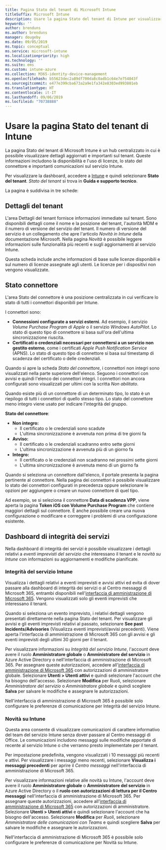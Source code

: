 ```yaml
---
title: Pagina Stato del tenant di Microsoft Intune
titleSuffix: Microsoft Intune
description: Usare la pagina Stato del tenant di Intune per visualizzare dettagli importanti sul tenant senza uscire dal portale di Intune
keywords: ''
author: brenduns
ms.author: brenduns
manager: dougeby
ms.date: 09/05/2019
ms.topic: conceptual
ms.service: microsoft-intune
ms.localizationpriority: high
ms.technology: ''
ms.suite: ems
ms.custom: intune-azure
ms.collection: M365-identity-device-management
ms.openlocfilehash: b55623dec2a89df700da8c0adb1c64e7e754043f
ms.sourcegitcommit: e477e399cba673a2a9e1fa342e8303ed993801eb
ms.translationtype: HT
ms.contentlocale: it-IT
ms.lasthandoff: 09/06/2019
ms.locfileid: "70738888"
---
```

# <a name="use-the-intune-tenant-status-page"></a>Usare la pagina Stato del tenant di Intune
La pagina Stato del tenant di Microsoft Intune è un hub centralizzato in cui è possibile visualizzare dettagli aggiornati e importanti sul tenant. Queste informazioni includono la disponibilità e l'uso di licenze, lo stato del connettore e importanti comunicazioni sul servizio Intune.  

Per visualizzare la dashboard, accedere a [Intune](https://go.microsoft.com/fwlink/?linkid=2090973) e quindi selezionare **Stato del tenant**.  *Stato del tenant* si trova in **Guida e supporto tecnico**.  

La pagina è suddivisa in tre schede:

## <a name="tenant-details"></a>Dettagli del tenant
L'area Dettagli del tenant fornisce informazioni immediate sul tenant. Sono disponibili dettagli come il nome e la posizione del tenant, l'autorità MDM e il numero di versione del servizio del tenant. Il numero di versione del servizio è un collegamento che apre l'articolo *Novità in Intune* della documentazione Microsoft. Nella pagina *Novità* è possibile leggere informazioni sulle funzionalità più recenti e sugli aggiornamenti al servizio Intune.  

Questa scheda include anche informazioni di base sulle licenze disponibili e sul numero di licenze assegnate agli utenti. Le licenze per i dispositivi non vengono visualizzate.

## <a name="connector-status"></a>Stato connettore
L'area Stato del connettore è una posizione centralizzata in cui verificare lo stato di tutti i connettori disponibili per Intune.  

I connettori sono:
- **Connessioni configurate a servizi esterni**. Ad esempio, il servizio *Volume Purchase Program di Apple* o il servizio *Windows AutoPilot*.  Lo stato di questo tipo di connettore si basa sull'ora dell'ultima sincronizzazione riuscita.
- **Certificati o credenziali necessari per connettersi a un servizio non gestito esterno**, come i certificati *Apple Push Notification Service* (APNS). Lo stato di questo tipo di connettore si basa sul timestamp di scadenza del certificato o delle credenziali.  

Quando si apre la scheda *Stato del connettore*, i connettori non integri sono visualizzati nella parte superiore dell'elenco. Seguono i connettori con avvisi e quindi l'elenco dei connettori integri. I connettori non ancora configurati sono visualizzati per ultimi con la scritta *Non abilitato*.

Quando esiste più di un connettore di un determinato tipo, lo stato è un riepilogo di tutti i connettori di quello stesso tipo. Lo stato del connettore meno integro viene usato per indicare l'integrità del gruppo.  

**Stato del connettore**:
- **Non integro:**
  - Il certificato o le credenziali sono scadute
  - L'ultima sincronizzazione è avvenuta non prima di tre giorni fa
- **Avviso:**
  - Il certificato o le credenziali scadranno entro sette giorni
  - L'ultima sincronizzazione è avvenuta più di un giorno fa
- **Integro:**
  - Il certificato o le credenziali non scadranno nei prossimi sette giorni
  - L'ultima sincronizzazione è avvenuta meno di un giorno fa  

Quando si seleziona un connettore dall'elenco, il portale presenta la pagina pertinente al connettore. Nella pagina dei connettori è possibile visualizzare lo stato dei connettori configurati in precedenza oppure selezionare le opzioni per aggiungere o creare un nuovo connettore di quel tipo.

Ad esempio, se si seleziona il connettore **Data di scadenza VPP**, viene aperta la pagina **Token iOS con Volume Purchase Program** che contiene maggiori dettagli sul connettore. È anche possibile creare una nuova configurazione o modificare e correggere i problemi di una configurazione esistente.

## <a name="service-health-dashboard"></a>Dashboard di integrità dei servizi  
Nella dashboard di integrità dei servizi è possibile visualizzare i dettagli relativi a *eventi imprevisti del servizio* che interessano il tenant e le *novità su Intune* con informazioni su aggiornamenti e modifiche pianificate.

### <a name="intune-service-health"></a>Integrità del servizio Intune
Visualizza i dettagli relativi a eventi imprevisti e avvisi attivi ed evita di dover passare alla dashboard di integrità dei servizi o al Centro messaggi di Microsoft 365, entrambi disponibili nell'[interfaccia di amministrazione di Microsoft 365](https://admin.microsoft.com). Vengono visualizzati solo gli eventi imprevisti che interessano il tenant.  

Quando si seleziona un evento imprevisto, i relativi dettagli vengono presentati direttamente nella pagina Stato del tenant. Per visualizzare gli avvisi e gli eventi imprevisti relativi al passato, selezionare **See past Incidents/Advisories** (Visualizza eventi imprevisti/avvisi precedenti). Viene aperta l'interfaccia di amministrazione di Microsoft 365 con gli avvisi e gli eventi imprevisti degli ultimi 30 giorni per il tenant.  

Per visualizzare informazioni su *Integrità del servizio Intune*, l'account deve avere il ruolo **Amministratore globale** o **Amministratore del servizio** in Azure Active Directory o nell'interfaccia di amministrazione di Microsoft 365. Per assegnare queste autorizzazioni, accedere all'[interfaccia di amministrazione di Microsoft 365](https://admin.microsoft.com) con autorizzazioni di amministratore globale. Selezionare **Utenti > Utenti attivi** e quindi selezionare l'account che ha bisogno dell'accesso. Selezionare **Modifica** per Ruoli, selezionare *Amministratore del servizio* o *Amministratore globale* e quindi scegliere **Salva** per salvare le modifiche e assegnare le autorizzazioni.  

Nell'interfaccia di amministrazione di Microsoft 365 è possibile solo configurare le preferenze di comunicazione per Integrità del servizio Intune.

### <a name="intune-news"></a>Novità su Intune  
Questa area consente di visualizzare comunicazioni di carattere informativo del team del servizio Intune senza dover passare al Centro messaggi di Office. Le comunicazioni includono messaggi sulle modifiche apportate di recente al servizio Intune o che verranno presto implementate per il tenant.  

Per impostazione predefinita, vengono visualizzati i 10 messaggi più recenti e attivi. Per visualizzare i messaggi meno recenti, selezionare **Visualizza i messaggi precedenti** per aprire il *Centro messaggi* nell'interfaccia di amministrazione di Microsoft 365.  

Per visualizzare informazioni relative alle novità su Intune, l'account deve avere il ruolo **Amministratore globale** o **Amministratore del servizio** in Azure Active Directory o il **ruolo con autorizzazioni di lettura per il Centro messaggi** nell'interfaccia di amministrazione di Microsoft 365.  Per assegnare queste autorizzazioni, accedere all'[interfaccia di amministrazione di Microsoft 365](https://admin.microsoft.com) con autorizzazioni di amministratore. Selezionare **Utenti > Utenti attivi** e quindi selezionare l'account che ha bisogno dell'accesso. Selezionare **Modifica** per *Ruoli*, selezionare *Amministratore delle comunicazioni con Teams* e quindi scegliere **Salva** per salvare le modifiche e assegnare le autorizzazioni.  

Nell'interfaccia di amministrazione di Microsoft 365 è possibile solo configurare le preferenze di comunicazione per Novità su Intune.
